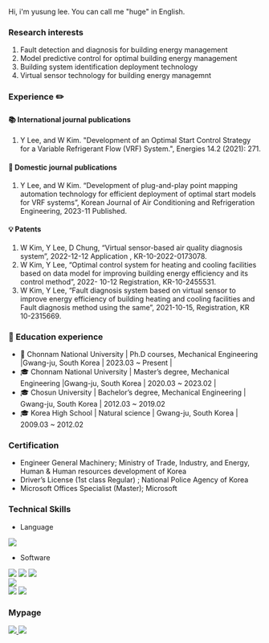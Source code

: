 Hi, i'm yusung lee. You can call me "huge" in English.

### Research interests
1. Fault detection and diagnosis for building energy management   
2. Model predictive control for optimal building energy management
3. Building system identification deployment technology
4. Virtual sensor technology for building energy managemnt

### Experience ✏️

#### 📚 International journal publications  
1. Y Lee, and W Kim. "Development of an Optimal Start Control Strategy for a 
Variable Refrigerant Flow (VRF) System.", Energies 14.2 (2021): 271.   

#### 📓 Domestic journal publications 
1. Y Lee, and W Kim. “Development of plug-and-play point mapping automation 
technology for efficient deployment of optimal start models for VRF systems”, 
Korean Journal of Air Conditioning and Refrigeration Engineering, 2023-11 
Published.   

#### 💡 Patents
1. W Kim, Y Lee, D Chung, “Virtual sensor-based air quality diagnosis system”, 
2022-12-12 Application , KR-10-2022-0173078.   
2. W Kim, Y Lee, “Optimal control system for heating and cooling facilities based on 
data model for improving building energy efficiency and its control method”, 2022-
10-12 Registration, KR-10-2455531.   
3. W Kim, Y Lee, “Fault diagnosis system based on virtual sensor to improve energy 
efficiency of building heating and cooling facilities and Fault diagnosis method 
using the same”, 2021-10-15, Registration, KR 10-2315669.  

### 🏫 Education experience
- 🎒 Chonnam National University | Ph.D courses, Mechanical Engineering |Gwang-ju, South Korea | 2023.03 ~ Present |
- 🎓 Chonnam National University | Master’s degree, Mechanical Engineering |Gwang-ju, South Korea | 2020.03 ~ 2023.02 |
- 🎓 Chosun University | Bachelor’s degree, Mechanical Engineering | Gwang-ju, South Korea | 2012.03 ~ 2019.02
- 🎓 Korea High School | Natural science | Gwang-ju, South Korea | 2009.03 ~ 2012.02  

### Certification
- Engineer General Machinery; Ministry of Trade, Industry, and Energy, Human & Human resources development of Korea
- Driver’s License (1st class Regular) ; National Police Agency of Korea
- Microsoft Offices Specialist (Master); Microsoft

### Technical Skills
- Language
<div align="left">
<img src="http://img.shields.io/badge/python-3776AB?style=for-the-badge&logo=python&logoColor=white" />
</div>

- Software
<div align="left">
  <img src="http://img.shields.io/badge/tensorflow-ff6f00?style=for-the-badge&logo=tensorflow&logoColor=white" />
  <img src="http://img.shields.io/badge/gurobi-ee3524?style=for-the-badge&logo=gurobi&logoColor=white" />
  <img src="http://img.shields.io/badge/pytorch-ee4c2c?style=for-the-badge&logo=pytorch&logoColor=white" />
<br>
  <img src="http://img.shields.io/badge/docker-2496ed?style=for-the-badge&logo=docker&logoColor=white" />
<br>
  <img src="http://img.shields.io/badge/mysql-4479a1?style=for-the-badge&logo=mysql&logoColor=white" />
  <img src="http://img.shields.io/badge/sqlite-003b57?style=for-the-badge&logo=sqlite&logoColor=white" />
</div>

### Mypage

<div align="left">
<a href="https://velog.io/@hugingstar">
  <img src="http://img.shields.io/badge/Huge%20velog-12b886?style=for-the-badge&logo=vimeo&logoColor=white" />
</a>

<a href="mailto:ylsee4050@gmail.com">
  <img src="https://img.shields.io/badge/Gmail-EA4335?style=for-the-badge&logo=Gmail&logoColor=white"/>
</a>
</div>
